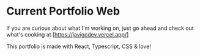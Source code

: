 # Current Portfolio Web

If you are curious about what I'm working on, just go ahead and check out what's cooking at [https://javigcdev.vercel.app/]

This portfolio is made with React, Typescript, CSS & love!
